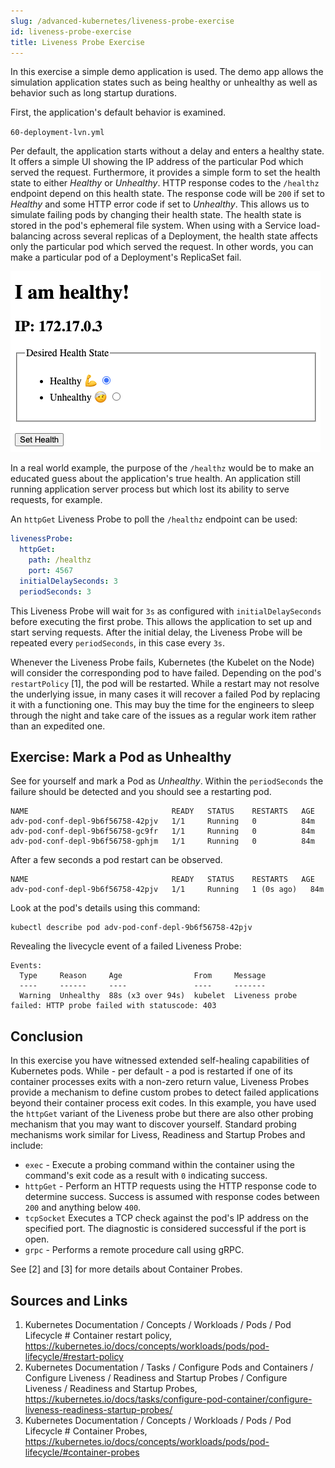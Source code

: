```yaml
---
slug: /advanced-kubernetes/liveness-probe-exercise
id: liveness-probe-exercise
title: Liveness Probe Exercise
---
```


In this exercise a simple demo application is used. The demo app allows
the simulation application states such as being healthy or unhealthy as well as behavior such as long startup durations.

First, the application's default behavior is examined.

`60-deployment-lvn.yml`

Per default, the application starts without a delay and enters a healthy state. It offers a simple UI showing the IP address of the particular Pod which served the request. Furthermore, it provides a simple form to set the health state to either *Healthy*  or *Unhealthy*. HTTP response codes to the `/healthz` endpoint depend on this health state. The response code will be `200` if set to *Healthy* and some HTTP error code if set to *Unhealthy*. This allows us to simulate failing pods by changing their health state. The health state is stored in the pod's ephemeral file system. When using with a Service load-balancing across several replicas of a Deployment, the health state affects only the particular pod which served the request. In other words, you can make a particular pod of a Deployment's ReplicaSet fail.

![Advance Pod Configuration Demo App Screenshot](/img/apc-demo-app.png)

In a real world example, the purpose of the `/healthz` would be to make an educated guess about the application's true health. An application still running application server process but which lost its ability to serve requests, for example.

An `httpGet` Liveness Probe to poll the `/healthz` endpoint can be used:

```YAML
livenessProbe:
  httpGet:
    path: /healthz
    port: 4567            
  initialDelaySeconds: 3
  periodSeconds: 3
```

This Liveness Probe will wait for `3s` as configured with `initialDelaySeconds` before executing the first probe. This allows the application to set up and start serving requests. After the initial delay, the Liveness Probe will be repeated every `periodSeconds`, in this case every `3s`.

Whenever the Liveness Probe fails, Kubernetes (the Kubelet on the Node) will consider the corresponding pod to have failed. Depending on the pod's `restartPolicy` [1], the pod will be restarted. 
While a restart may not resolve the underlying issue, in many cases it will recover a failed Pod by replacing it with a functioning one. This may buy the time for the engineers to sleep through the night and take care of the issues as a regular work item rather than an expedited one.

## Exercise: Mark a Pod as Unhealthy

See for yourself and mark a Pod as *Unhealthy*. Within the `periodSeconds` the failure should be detected and you should see a restarting pod.

    NAME                                READY   STATUS    RESTARTS   AGE
    adv-pod-conf-depl-9b6f56758-42pjv   1/1     Running   0          84m
    adv-pod-conf-depl-9b6f56758-gc9fr   1/1     Running   0          84m
    adv-pod-conf-depl-9b6f56758-gphjm   1/1     Running   0          84m

After a few seconds a pod restart can be observed.

    NAME                                READY   STATUS    RESTARTS   AGE
    adv-pod-conf-depl-9b6f56758-42pjv   1/1     Running   1 (0s ago)   84m

Look at the pod's details using this command:

    kubectl describe pod adv-pod-conf-depl-9b6f56758-42pjv

Revealing the livecycle event of a failed Liveness Probe:

    Events:
      Type     Reason     Age                From     Message
      ----     ------     ----               ----     -------
      Warning  Unhealthy  88s (x3 over 94s)  kubelet  Liveness probe failed: HTTP probe failed with statuscode: 403

## Conclusion

In this exercise you have witnessed extended self-healing capabilities of Kubernetes pods. While - per default - a pod is restarted if one of its container processes exits with a non-zero return value, Liveness Probes provide a mechanism to define custom probes to detect failed applications beyond their container process exit codes. In this example, you have used the `httpGet` variant of the Liveness probe but there are also other probing mechanism that you may want to discover yourself. Standard probing mechanisms work similar for Livess, Readiness and Startup Probes and include:

- `exec` - Execute a probing command within the container using the command's exit code as a result with `0` indicating success.
- `httpGet` - Perform an HTTP requests using the HTTP response code to determine success. Success is assumed with response codes between `200` and anything below `400`.
- `tcpSocket` Executes a TCP check against the pod's IP address on the specified port. The diagnostic is considered successful if the port is open.
- `grpc` - Performs a remote procedure call using gRPC. 

See [2] and [3] for more details about Container Probes.

## Sources and Links

1. Kubernetes Documentation / Concepts / Workloads / Pods / Pod Lifecycle # Container restart policy, https://kubernetes.io/docs/concepts/workloads/pods/pod-lifecycle/#restart-policy
2. Kubernetes Documentation / Tasks / Configure Pods and Containers / Configure Liveness / Readiness and Startup Probes / Configure Liveness / Readiness and Startup Probes, https://kubernetes.io/docs/tasks/configure-pod-container/configure-liveness-readiness-startup-probes/
3. Kubernetes Documentation / Concepts / Workloads / Pods / Pod Lifecycle # Container Probes, https://kubernetes.io/docs/concepts/workloads/pods/pod-lifecycle/#container-probes